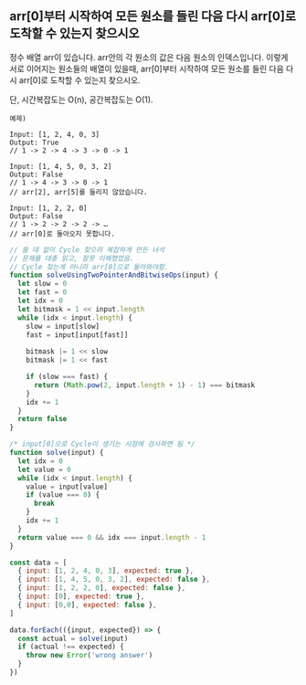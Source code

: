 ## arr[0]부터 시작하여 모든 원소를 들린 다음 다시 arr[0]로 도착할 수 있는지 찾으시오

정수 배열 arr이 있습니다. arr안의 각 원소의 값은 다음 원소의 인덱스입니다. 
이렇게 서로 이어지는 원소들의 배열이 있을때, 
arr[0]부터 시작하여 모든 원소를 들린 다음 다시 arr[0]로 도착할 수 있는지 찾으시오.

단, 시간복잡도는 O(n), 공간복잡도는 O(1).

```
예제)

Input: [1, 2, 4, 0, 3]
Output: True
// 1 -> 2 -> 4 -> 3 -> 0 -> 1

Input: [1, 4, 5, 0, 3, 2]
Output: False
// 1 -> 4 -> 3 -> 0 -> 1
// arr[2], arr[5]를 들리지 않았습니다.

Input: [1, 2, 2, 0]
Output: False
// 1 -> 2 -> 2 -> 2 -> …
// arr[0]로 돌아오지 못합니다.
```

``` javascript
// 쓸 데 없이 Cycle 찾으려 복잡하게 만든 녀석
// 문제를 대충 읽고, 잘못 이해했었음. 
// Cycle 찾는게 아니라 arr[0]으로 돌아와야함.
function solveUsingTwoPointerAndBitwiseOps(input) {
  let slow = 0
  let fast = 0
  let idx = 0
  let bitmask = 1 << input.length
  while (idx < input.length) {
    slow = input[slow]
    fast = input[input[fast]]
    
    bitmask |= 1 << slow
    bitmask |= 1 << fast

    if (slow === fast) {
      return (Math.pow(2, input.length + 1) - 1) === bitmask
    }
    idx += 1
  }
  return false
}

/* input[0]으로 Cycle이 생기는 시점에 검사하면 됨 */
function solve(input) {
  let idx = 0
  let value = 0
  while (idx < input.length) {
    value = input[value]
    if (value === 0) {
      break
    }
    idx += 1
  }
  return value === 0 && idx === input.length - 1
}

const data = [
  { input: [1, 2, 4, 0, 3], expected: true },
  { input: [1, 4, 5, 0, 3, 2], expected: false },
  { input: [1, 2, 2, 0], expected: false },
  { input: [0], expected: true },
  { input: [0,0], expected: false },
]

data.forEach(({input, expected}) => {
  const actual = solve(input)
  if (actual !== expected) {
    throw new Error('wrong answer')
  }
})
```